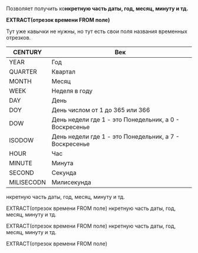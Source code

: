 Позволяет получить ко**нкретную часть даты, год, месяц, минуту и тд.**

**EXTRACT(отрезок времени FROM поле)**

Тут уже кавычки не нужны, но тут есть свои поля названия временных отрезков.


| CENTURY    | Век                                                    |
| ---------- | ------------------------------------------------------ |
| YEAR       | Год                                                    |
| QUARTER    | Квартал                                                |
| MONTH      | Месяц                                                  |
| WEEK       | Неделя в году                                          |
| DAY        | День                                                   |
| DOY        | День числом от 1 до 365 или 366                        |
| DOW        | День недели где 1 - это Понедельник, а 0 - Воскресенье |
| ISODOW     | День недели где 1 - это Понедельник, а 7 - Воскресенье |
| HOUR       | Час                                                    |
| MINUTE     | Минута                                                 |
| SECOND     | Секунда                                                |
| MILISECODN | Милисекунда                                            |
нкретную часть даты, год, месяц, минуту и тд.

EXTRACT(отрезок времени FROM поле)
нкретную часть даты, год, месяц, минуту и тд.

EXTRACT(отрезок времени FROM поле)
нкретную часть даты, год, месяц, минуту и тд.

EXTRACT(отрезок времени FROM поле)
